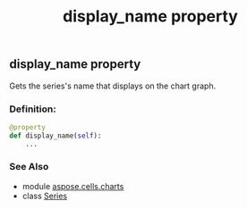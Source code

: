 ﻿---
title: display_name property
second_title: Aspose.Cells for Python via .NET API References
description: 
type: docs
weight: 120
url: /aspose.cells.charts/series/display_name/
is_root: false
---

## display_name property


Gets the series's name that displays on the chart graph.
### Definition:
```python
@property
def display_name(self):
    ...
```

### See Also
* module [aspose.cells.charts](../../)
* class [Series](/cells/python-net/aspose.cells.charts/series)
